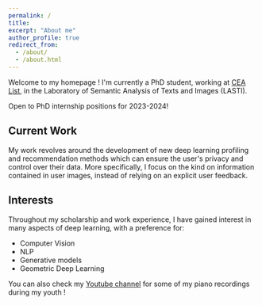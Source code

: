 ```yaml
---
permalink: /
title: 
excerpt: "About me"
author_profile: true
redirect_from: 
  - /about/
  - /about.html
---
```


Welcome to my homepage !
I'm currently a PhD student, working at [CEA List](https://list.cea.fr/fr/), in the Laboratory of Semantic Analysis of Texts and Images (LASTI).

Open to PhD internship positions for 2023-2024!
## Current Work
My work revolves around the development of new deep learning profiling and recommendation methods which  can ensure the user's privacy and control over their data. 
More specifically, I focus on the kind on information contained in user images, instead of relying on an explicit user feedback.

## Interests
Throughout my scholarship and work experience, I have gained interest in many aspects of deep learning, with a preference for:
- Computer Vision
- NLP
- Generative models
- Geometric Deep Learning

You can also check my [Youtube channel](https://www.youtube.com/channel/UC-BB8YYsOLlQgTKqXG8TtSw) for some of my piano recordings during my youth !